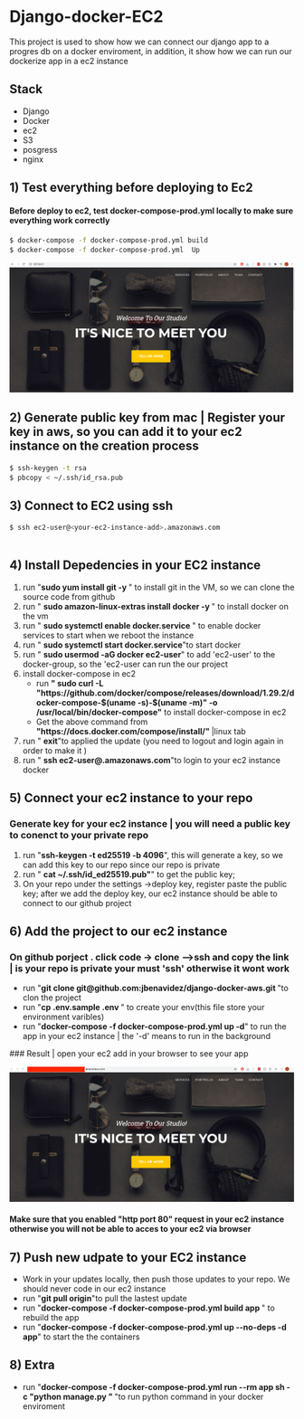 # Django-docker-EC2
This project is used to show how we can connect our django app to a progres db on a docker enviroment, in addition, it show how we can run our dockerize app in a ec2 instance 



## Stack
<ul>
<li>Django</li>
<li>Docker </li>
<li>ec2 </li>
<li>S3 </li>
<li>posgress </li>
<li>nginx </li>
</ul>


 
## 1) Test everything before deploying to Ec2
#### Before deploy to ec2,  test docker-compose-prod.yml locally  to make sure everything work correctly 
```bash
$ docker-compose -f docker-compose-prod.yml build
$ docker-compose -f docker-compose-prod.yml  Up
```
![Alt text](/images/p1.png "test locally" )

## 2) Generate public key from mac | Register your key in aws, so you can add it   to your  ec2 instance on the creation process
```bash
$ ssh-keygen -t rsa
$ pbcopy < ~/.ssh/id_rsa.pub
```

## 3) Connect to EC2 using ssh
```bash
$ ssh ec2-user@<your-ec2-instance-add>.amazonaws.com
 
``` 

## 4) Install Depedencies in your EC2 instance 
<ol>
<li>run  "<b>sudo yum install git -y </b>" to install git in the VM, so we can clone the source code from github  </li>
<li>run " <b>sudo amazon-linux-extras install  docker -y </b>" to  install docker on the vm </li>
<li>run " <b>sudo systemctl enable docker.service </b>"  to enable docker services to start when we reboot the instance </li>
<li>run " <b>sudo systemctl start  docker.service</b>"to start docker </li>
<li>run " <b>sudo usermod -aG docker ec2-user</b>" to add 'ec2-user' to the docker-group, so the 'ec2-user can run the our project      </li>
<li>install docker-compose in ec2  
<ul>
<li> run <b>" sudo curl -L "https://github.com/docker/compose/releases/download/1.29.2/docker-compose-$(uname -s)-$(uname -m)" -o /usr/local/bin/docker-compose"</b> to install docker-compose in ec2</li>
<li> Get the above command from  <b>"https://docs.docker.com/compose/install/" </b> |linux tab </li>
 
</ul>
</li>
<li>run " <b>exit</b>"to applied the  update (you need to logout and login again in order to make it  ) </li>
<li>run " <b>ssh ec2-user@<your-ec2-machine-add>.amazonaws.com</b>"to login to your ec2 instance docker </li>
</ol>

## 5) Connect your ec2 instance to your repo
### Generate key for your ec2 instance | you will need a public key to conenct to your private repo
<ol>
<li>run  "<b>ssh-keygen -t ed25519 -b 4096</b>", this will generate a key, so we can add this key to our repo since our repo is private    </li>
<li>run " <b> cat ~/.ssh/id_ed25519.pub"</b>" to get the public key;   </li>
<li>On your repo under the settings ->deploy key, register paste the public key; after we add the deploy key, our ec2 instance should be able to connect to our github project </li>
</ol>

## 6) Add the project to our ec2 instance 
### On github  porject . click code  -> clone -->ssh and copy the link | is your repo is private your must 'ssh' otherwise it wont work 
<ul>
<li>run  "<b>git clone git@github.com:jbenavidez/django-docker-aws.git </b>"to clon the project   </li>
<li>run  "<b>cp .env.sample .env </b>" to create your env(this file store your environment varibles) </li>
<li>run  "<b>docker-compose -f docker-compose-prod.yml up -d</b>"  to run the app in your ec2 instance | the '-d' means to run in the background</li>
 
</ul>
### Result | open your ec2 add in your browser to see your app 

![Alt text](/images/p2.png "test locally" )
#### Make sure that you enabled "http port 80" request in your ec2 instance otherwise you will not be able to acces to your ec2 via browser

## 7) Push new udpate to your EC2 instance
<ul>
<li>Work in your updates locally, then push those updates to your repo. We should never code in our ec2 instance </li>
<li>run  "<b>git pull origin</b>"to  pull the lastest update   </li>
<li>run  "<b>docker-compose -f docker-compose-prod.yml build app </b>" to  rebuild the app  </li>
<li>run  "<b>docker-compose -f docker-compose-prod.yml up --no-deps -d app</b>"  to start the the containers </li>
</ul>

## 8) Extra 

<ul>
<li>run  "<b>docker-compose -f docker-compose-prod.yml run --rm app sh -c "python manage.py  "     </b>"to  run python command in your docker enviroment   </li>
 
</ul>
